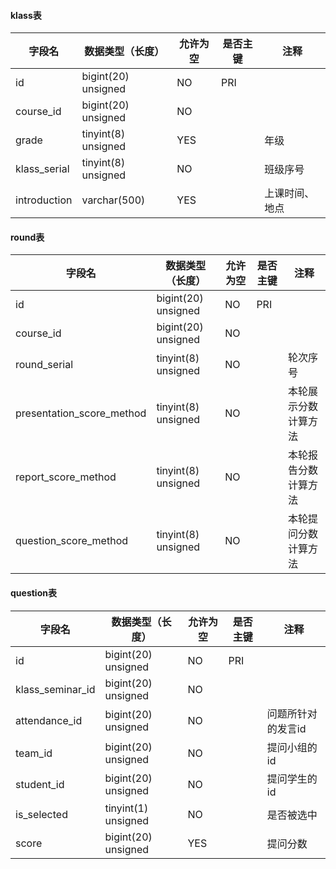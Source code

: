 #### klass表

| 字段名 | 数据类型（长度） | 允许为空 | 是否主键 | 注释 |
| --- | --- | --- | --- | --- |
| id | bigint(20) unsigned | NO | PRI |   |
| course_id | bigint(20) unsigned | NO |   |  |
| grade | tinyint(8) unsigned | YES |   | 年级 |
| klass_serial | tinyint(8) unsigned | NO |   | 班级序号 |
| introduction | varchar(500) | YES |   | 上课时间、地点 |

#### round表

| 字段名 | 数据类型（长度） | 允许为空 | 是否主键 | 注释 |
| --- | --- | --- | --- | --- |
| id | bigint(20) unsigned | NO | PRI |   |
| course_id | bigint(20) unsigned | NO |   |  |
| round_serial | tinyint(8) unsigned | NO |   | 轮次序号 |
| presentation_score_method | tinyint(8) unsigned | NO |   | 本轮展示分数计算方法 |
| report_score_method | tinyint(8) unsigned | NO |   | 本轮报告分数计算方法 |
| question_score_method | tinyint(8) unsigned | NO |   | 本轮提问分数计算方法 |

#### question表

| 字段名 | 数据类型（长度） | 允许为空 | 是否主键 | 注释 |
| --- | --- | --- | --- | --- |
| id | bigint(20) unsigned | NO | PRI |   |
| klass_seminar_id | bigint(20) unsigned | NO |   |  |
| attendance_id | bigint(20) unsigned | NO |   | 问题所针对的发言id |
| team_id | bigint(20) unsigned | NO |   | 提问小组的id |
| student_id | bigint(20) unsigned | NO |   | 提问学生的id |
| is_selected | tinyint(1) unsigned | NO |   | 是否被选中 |
| score | bigint(20) unsigned | YES |   | 提问分数 |
